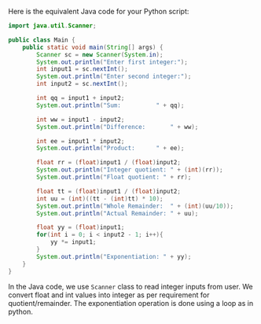 Here is the equivalent Java code for your Python script:

```java
import java.util.Scanner;

public class Main {
    public static void main(String[] args) {
        Scanner sc = new Scanner(System.in);
        System.out.println("Enter first integer:");
        int input1 = sc.nextInt();
        System.out.println("Enter second integer:");
        int input2 = sc.nextInt();

        int qq = input1 + input2;
        System.out.println("Sum: 		  " + qq);

        int ww = input1 - input2;
        System.out.println("Difference: 	  " + ww);

        int ee = input1 * input2;
        System.out.println("Product: 	  " + ee);

        float rr = (float)input1 / (float)input2;
        System.out.println("Integer quotient: " + (int)(rr));
        System.out.println("Float quotient: " + rr);

        float tt = (float)input1 / (float)input2;
        int uu = (int)((tt - (int)tt) * 10);
        System.out.println("Whole Remainder:  " + (int)(uu/10));
        System.out.println("Actual Remainder: " + uu);

        float yy = (float)input1;
        for(int i = 0; i < input2 - 1; i++){
            yy *= input1;
        }
        System.out.println("Exponentiation: " + yy);
    }
}
```

In the Java code, we use `Scanner` class to read integer inputs from user. We convert float and int values into integer as per requirement for quotient/remainder. The exponentiation operation is done using a loop as in python.

